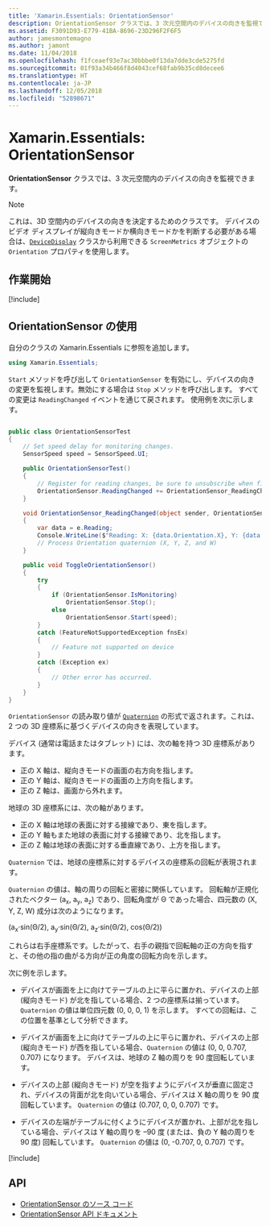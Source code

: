 ```yaml
---
title: 'Xamarin.Essentials: OrientationSensor'
description: OrientationSensor クラスでは、3 次元空間内のデバイスの向きを監視できます。
ms.assetid: F3091D93-E779-41BA-8696-23D296F2F6F5
author: jamesmontemagno
ms.author: jamont
ms.date: 11/04/2018
ms.openlocfilehash: f1fceaef93e7ac30bbbe0f13da7dde3cde5275fd
ms.sourcegitcommit: 01f93a34b466f8d4043cef68fab9b35cd8decee6
ms.translationtype: HT
ms.contentlocale: ja-JP
ms.lasthandoff: 12/05/2018
ms.locfileid: "52898671"
---
```

# <a name="xamarinessentials-orientationsensor"></a>Xamarin.Essentials: OrientationSensor

**OrientationSensor** クラスでは、3 次元空間内のデバイスの向きを監視できます。

> [!NOTE]
> これは、3D 空間内のデバイスの向きを決定するためのクラスです。 デバイスのビデオ ディスプレイが縦向きモードか横向きモードかを判断する必要がある場合は、[`DeviceDisplay`](device-display.md) クラスから利用できる `ScreenMetrics` オブジェクトの `Orientation` プロパティを使用します。

## <a name="get-started"></a>作業開始

[!include[](~/essentials/includes/get-started.md)]

## <a name="using-orientationsensor"></a>OrientationSensor の使用

自分のクラスの Xamarin.Essentials に参照を追加します。

```csharp
using Xamarin.Essentials;
```

`Start` メソッドを呼び出して `OrientationSensor` を有効にし、デバイスの向きの変更を監視します。無効にする場合は `Stop` メソッドを呼び出します。 すべての変更は `ReadingChanged` イベントを通じて戻されます。 使用例を次に示します。

```csharp

public class OrientationSensorTest
{
    // Set speed delay for monitoring changes.
    SensorSpeed speed = SensorSpeed.UI;

    public OrientationSensorTest()
    {
        // Register for reading changes, be sure to unsubscribe when finished
        OrientationSensor.ReadingChanged += OrientationSensor_ReadingChanged;
    }

    void OrientationSensor_ReadingChanged(object sender, OrientationSensorChangedEventArgs e)
    {
        var data = e.Reading;
        Console.WriteLine($"Reading: X: {data.Orientation.X}, Y: {data.Orientation.Y}, Z: {data.Orientation.Z}, W: {data.Orientation.W}");
        // Process Orientation quaternion (X, Y, Z, and W)
    }

    public void ToggleOrientationSensor()
    {
        try
        {
            if (OrientationSensor.IsMonitoring)
                OrientationSensor.Stop();
            else
                OrientationSensor.Start(speed);
        }
        catch (FeatureNotSupportedException fnsEx)
        {
            // Feature not supported on device
        }
        catch (Exception ex)
        {
            // Other error has occurred.
        }
    }
}
```

`OrientationSensor` の読み取り値が [`Quaternion`](xref:System.Numerics.Quaternion) の形式で返されます。これは、2 つの 3D 座標系に基づくデバイスの向きを表現しています。

デバイス (通常は電話またはタブレット) には、次の軸を持つ 3D 座標系があります。

- 正の X 軸は、縦向きモードの画面の右方向を指します。
- 正の Y 軸は、縦向きモードの画面の上方向を指します。
- 正の Z 軸は、画面から外れます。

地球の 3D 座標系には、次の軸があります。

- 正の X 軸は地球の表面に対する接線であり、東を指します。
- 正の Y 軸もまた地球の表面に対する接線であり、北を指します。
- 正の Z 軸は地球の表面に対する垂直線であり、上方を指します。

`Quaternion` では、地球の座標系に対するデバイスの座標系の回転が表現されます。

`Quaternion` の値は、軸の周りの回転と密接に関係しています。 回転軸が正規化されたベクター (a<sub>x</sub>, a<sub>y</sub>, a<sub>z</sub>) であり、回転角度が Θ であった場合、四元数の (X, Y, Z, W) 成分は次のようになります。

(a<sub>x</sub>·sin(Θ/2), a<sub>y</sub>·sin(Θ/2), a<sub>z</sub>·sin(Θ/2), cos(Θ/2))

これらは右手座標系です。したがって、右手の親指で回転軸の正の方向を指すと、その他の指の曲がる方向が正の角度の回転方向を示します。

次に例を示します。

* デバイスが画面を上に向けてテーブルの上に平らに置かれ、デバイスの上部 (縦向きモード) が北を指している場合、2 つの座標系は揃っています。 `Quaternion` の値は単位四元数 (0, 0, 0, 1) を示します。 すべての回転は、この位置を基準として分析できます。

* デバイスが画面を上に向けてテーブルの上に平らに置かれ、デバイスの上部 (縦向きモード) が西を指している場合、`Quaternion` の値は (0, 0, 0.707, 0.707) になります。 デバイスは、地球の Z 軸の周りを 90 度回転しています。

* デバイスの上部 (縦向きモード) が空を指すようにデバイスが垂直に固定され、デバイスの背面が北を向いている場合、デバイスは X 軸の周りを 90 度回転しています。 `Quaternion` の値は (0.707, 0, 0, 0.707) です。

* デバイスの左端がテーブルに付くようにデバイスが置かれ、上部が北を指している場合、デバイスは Y 軸の周りを &ndash;90 度 (または、負の Y 軸の周りを 90 度) 回転しています。 `Quaternion` の値は (0, -0.707, 0, 0.707) です。

[!include[](~/essentials/includes/sensor-speed.md)]

## <a name="api"></a>API

- [OrientationSensor のソース コード](https://github.com/xamarin/Essentials/tree/master/Xamarin.Essentials/OrientationSensor)
- [OrientationSensor API ドキュメント](xref:Xamarin.Essentials.OrientationSensor)
